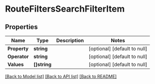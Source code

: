 # RouteFiltersSearchFilterItem

## Properties
Name | Type | Description | Notes
------------ | ------------- | ------------- | -------------
**Property** | **string** |  | [optional] [default to null]
**Operator** | **string** |  | [optional] [default to null]
**Values** | **[]string** |  | [optional] [default to null]

[[Back to Model list]](../README.md#documentation-for-models) [[Back to API list]](../README.md#documentation-for-api-endpoints) [[Back to README]](../README.md)

